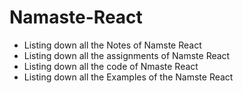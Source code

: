 # Namaste-React

  - Listing down all the Notes of Namste React
  - Listing down all the assignments of Namste React
  - Listing down all the code of Nmaste React
  - Listing down all the Examples of the Namste React

